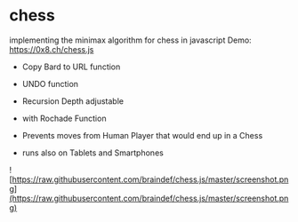 # chess

implementing the minimax algorithm for chess in javascript
Demo: https://0x8.ch/chess.js

* Copy Bard to URL function

* UNDO function

* Recursion Depth adjustable

* with Rochade Function

* Prevents moves from Human Player that would end up in a Chess

* runs also on Tablets and Smartphones

![https://raw.githubusercontent.com/braindef/chess.js/master/screenshot.png](https://raw.githubusercontent.com/braindef/chess.js/master/screenshot.png)


